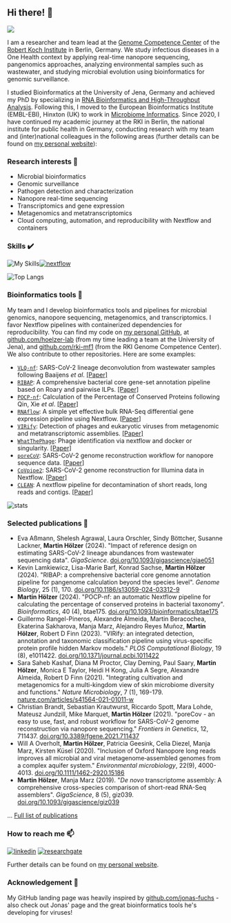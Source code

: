 
<!--
**hoelzer/hoelzer** is a ✨ _special_ ✨ repository because its `README.md` (this file) appears on your GitHub profile.

Here are some ideas to get you started:

- 🔭 I’m currently working on ...
- 🌱 I’m currently learning ...
- 👯 I’m looking to collaborate on ...
- 🤔 I’m looking for help with ...
- 💬 Ask me about ...
- 📫 How to reach me: ...
- 😄 Pronouns: ...
- ⚡ Fun fact: ...
-->

## Hi there! 👋
![](https://komarev.com/ghpvc/?username=hoelzer1000&color=blue)

I am a researcher and team lead at the [Genome Competence Center](https://www.rki.de/EN/Content/Institute/DepartmentsUnits/MF/MF1/mf1_node.html) of the [Robert Koch Institute](https://www.rki.de/EN/Home/homepage_node.html) in Berlin, Germany. We study infectious diseases in a One Health context by applying real-time nanopore sequencing, pangenomics approaches, analyzing environmental samples such as wastewater, and studying microbial evolution using bioinformatics for genomic surveillance.

I studied Bioinformatics at the University of Jena, Germany and achieved my PhD by specializing in [RNA Bioinformatics and High-Throughput Analysis](https://www.rna.uni-jena.de/). Following this, I moved to the European Bioinformatics Institute (EMBL-EBI), Hinxton (UK) to work in [Microbiome Informatics](https://www.ebi.ac.uk/about/teams/microbiome-informatics/). Since 2020, I have continued my academic journey at the RKI in Berlin, the national institute for public health in Germany, conducting research with my team and (inter)national colleagues in the following areas (further details can be found on [my personal website](https://hoelzer.github.io/)):

### Research interests 🔭

* Microbial bioinformatics
* Genomic surveillance
* Pathogen detection and characterization
* Nanopore real-time sequencing
* Transcriptomics and gene expression
* Metagenomics and metatranscriptomics
* Cloud computing, automation, and reproducibility with Nextflow and containers

### Skills  :heavy_check_mark:
![My Skills](https://skillicons.dev/icons?i=linux,powershell,bash,r,ruby,html,markdown,git,github,docker,latex)[![nextflow](https://avatars.githubusercontent.com/u/6698688?s=48&v=4)](https://nextflow.io/)

![Top Langs](https://github-readme-stats.vercel.app/api/top-langs/?username=hoelzer&layout=compact&theme=dark)

### Bioinformatics tools :floppy_disk:

My team and I develop bioinformatics tools and pipelines for microbial genomics, nanopore sequencing, metagenomics, and transcriptomics. I favor Nextflow pipelines with containerized dependencies for reproducibility. You can find my code on [my personal GitHub](https://github.com/hoelzer), at [github.com/hoelzer-lab](github.com/hoelzer-lab) (from my time leading a team at the University of Jena), and [github.com/rki-mf1](github.com/rki-mf1) (from the RKI Genome Competence Center). We also contribute to other repositories. Here are some examples:

* [`VLQ-nf`](https://github.com/rki-mf1/vlq-nf): SARS-CoV-2 lineage deconvolution from wastewater samples following Baaijens _et al_. [[Paper]](https://doi.org/10.1093/gigascience/giae051)
* [`RIBAP`](https://github.com/hoelzer-lab/ribap): A comprehensive bacterial core gene-set annotation pipeline based on Roary and pairwise ILPs. [[Paper]](https://genomebiology.biomedcentral.com/articles/10.1186/s13059-024-03312-9)
* [`POCP-nf`](https://github.com/hoelzer/pocp): Calculation of the Percentage of Conserved Proteins following Qin, Xie _et al_. [[Paper]](https://academic.oup.com/bioinformatics/article/40/4/btae175/7638801?login=false)
* [`RNAflow`](https://github.com/hoelzer-lab/rnaflow): A simple yet effective bulk RNA-Seq differential gene expression pipeline using Nextflow. [[Paper](https://www.mdpi.com/2073-4425/11/12/1487)]
* [`VIRify`](https://github.com/EBI-Metagenomics/emg-viral-pipeline): Detection of phages and eukaryotic viruses from metagenomic and metatranscriptomic assemblies. [[Paper]](https://doi.org/10.1101/2022.08.22.504484)
* [`WhatThePhage`](https://github.com/replikation/What_the_Phage): Phage identification via nextflow and docker or singularity. [[Paper]](https://doi.org/10.1093/gigascience/giac110)
* [`poreCoV`](https://github.com/replikation/poreCov): SARS-CoV-2 genome reconstruction workflow for nanopore sequence data. [[Paper]](https://www.frontiersin.org/articles/10.3389/fgene.2021.711437/full)
* [`CoVpipe2`](https://github.com/rki-mf1/CoVpipe2): SARS-CoV-2 genome reconstruction for Illumina data in Nextflow. [[Paper]](https://doi.org/10.12688/f1000research.136683.1)
* [`CLEAN`](https://github.com/rki-mf1/clean): A nextflow pipeline for decontamination of short reads, long reads and contigs. [[Paper]](https://doi.org/10.1101/2023.08.05.552089)

![stats](https://github-readme-stats.vercel.app/api?username=hoelzer&show_icons=true&theme=dark)

### Selected publications :scroll:

* Eva Aßmann, Shelesh Agrawal, Laura Orschler, Sindy Böttcher, Susanne Lackner, **Martin Hölzer** (2024). "Impact of reference design on estimating SARS-CoV-2 lineage abundances from wastewater sequencing data". _GigaScience_. [doi.org/10.1093/gigascience/giae051](https://doi.org/10.1093/gigascience/giae051)
* Kevin Lamkiewicz, Lisa-Marie Barf, Konrad Sachse, **Martin Hölzer** (2024). "RIBAP: a comprehensive bacterial core genome annotation pipeline for pangenome calculation beyond the species level". _Genome Biology_, 25 (1), 170. [doi.org/10.1186/s13059-024-03312-9](https://genomebiology.biomedcentral.com/articles/10.1186/s13059-024-03312-9)
* **Martin Hölzer** (2024). "POCP-nf: an automatic Nextflow pipeline for calculating the percentage of conserved proteins in bacterial taxonomy". _Bioinformatics_, 40 (4), btae175. [doi.org/10.1093/bioinformatics/btae175](https://doi.org/10.1093/bioinformatics/btae175)
* Guillermo Rangel-Pineros, Alexandre Almeida, Martin Beracochea, Ekaterina Sakharova, Manja Marz, Alejandro Reyes Muñoz, **Martin Hölzer**, Robert D Finn (2023). "VIRify: an integrated detection, annotation and taxonomic classification pipeline using virus-specific protein profile hidden Markov models." _PLOS Computational Biology_, 19 (8), e1011422. [doi.org/10.1371/journal.pcbi.1011422](https://doi.org/10.1371/journal.pcbi.1011422)
* Sara Saheb Kashaf, Diana M Proctor, Clay Deming, Paul Saary, **Martin Hölzer**, Monica E Taylor, Heidi H Kong, Julia A Segre, Alexandre Almeida, Robert D Finn (2021). "Integrating cultivation and metagenomics for a multi-kingdom view of skin microbiome diversity and functions." _Nature Microbiology_, 7 (1), 169-179. [nature.com/articles/s41564-021-01011-w](https://www.nature.com/articles/s41564-021-01011-w)
* Christian Brandt, Sebastian Krautwurst, Riccardo Spott, Mara Lohde, Mateusz Jundzill, Mike Marquet, **Martin Hölzer** (2021). "poreCov - an easy to use, fast, and robust workflow for SARS-CoV-2 genome reconstruction via nanopore sequencing." _Frontiers in Genetics_, 12, 711437. [doi.org/10.3389/fgene.2021.711437](https://doi.org/10.3389/fgene.2021.711437)
* Will A Overholt, **Martin Hölzer**, Patricia Geesink, Celia Diezel, Manja Marz, Kirsten Küsel (2020). "Inclusion of Oxford Nanopore long reads improves all microbial and viral metagenome‐assembled genomes from a complex aquifer system." _Environmental microbiology_, 22(9), 4000-4013. [doi.org/10.1111/1462-2920.15186](https://doi.org/10.1111/1462-2920.15186)
* **Martin Hölzer**, Manja Marz (2019). "_De novo_ transcriptome assembly: A comprehensive cross-species comparison of short-read RNA-Seq assemblers". _GigaScience_, 8 (5), giz039. [doi.org/10.1093/gigascience/giz039](https://doi.org/10.1093/gigascience/giz039)

... [Full list of publications](https://scholar.google.de/citations?user=DMZ7Hc8AAAAJ&hl=en)

### How to reach me 📫

[![linkedin](https://skillicons.dev/icons?i=linkedin)](https://www.linkedin.com/in/martin-h%C3%B6lzer-39304018a/)
[![researchgate](https://upload.wikimedia.org/wikipedia/commons/thumb/5/5e/ResearchGate_icon_SVG.svg/50px-ResearchGate_icon_SVG.svg.png)](https://www.researchgate.net/profile/Martin-Hoelzer)

Further details can be found on [my personal website](https://hoelzer.github.io/).

### Acknowledgement 🌱

My GitHub landing page was heavily inspired by [github.com/jonas-fuchs](https://github.com/jonas-fuchs) - also check out Jonas' page and the great bioinformatics tools he's developing for viruses! 






